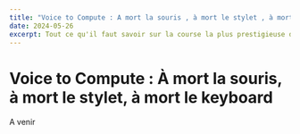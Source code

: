 ```yaml
---
title: "Voice to Compute : A mort la souris , à mort le stylet , à mort le keyboard"
date: 2024-05-26
excerpt: Tout ce qu'il faut savoir sur la course la plus prestigieuse du calendrier F1
---
```

# Voice to Compute : À mort la souris, à mort le stylet, à mort le keyboard

A venir